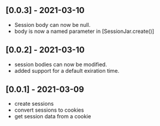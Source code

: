 ## [0.0.3] - 2021-03-10

- Session body can now be null.
- body is now a named parameter in [SessionJar.create()]

## [0.0.2] - 2021-03-10

- session bodies can now be modified.
- added support for a default exiration time.

## [0.0.1] - 2021-03-09

- create sessions
- convert sessions to cookies
- get session data from a cookie
